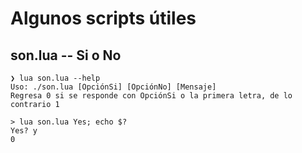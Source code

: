 # Algunos scripts útiles

## son.lua -- Si o No 
```
❯ lua son.lua --help
Uso: ./son.lua [OpciónSi] [OpciónNo] [Mensaje]
Regresa 0 si se responde con OpciónSi o la primera letra, de lo contrario 1

> lua son.lua Yes; echo $?
Yes? y
0
```

